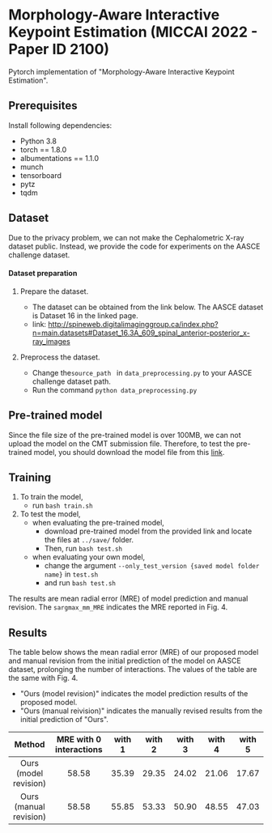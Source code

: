 # Morphology-Aware Interactive Keypoint Estimation (MICCAI 2022 - Paper ID 2100)

Pytorch implementation of "Morphology-Aware Interactive Keypoint Estimation".

## Prerequisites
Install following dependencies:
- Python 3.8
- torch == 1.8.0
- albumentations == 1.1.0
- munch
- tensorboard
- pytz
- tqdm


## Dataset

Due to the privacy problem, we can not make the Cephalometric X-ray dataset public.
Instead, we provide the code for experiments on the AASCE challenge dataset.

#### Dataset preparation
1. Prepare the dataset.
    - The dataset can be obtained from the link below. The AASCE dataset is Dataset 16 in the linked page.
    - link: http://spineweb.digitalimaginggroup.ca/index.php?n=main.datasets#Dataset_16.3A_609_spinal_anterior-posterior_x-ray_images

2. Preprocess the dataset.
    - Change the``source_path `` in ``data_preprocessing.py`` to your AASCE challenge dataset path.
    - Run the command ``python data_preprocessing.py``

## Pre-trained model

Since the file size of the pre-trained model is over 100MB, we can not upload the model on the CMT submission file.
Therefore, to test the pre-trained model, you should download the model file from this [link](https://www.dropbox.com/sh/m53iqw9loddqhfq/AAD0KuCCxpXsBE435Hw3KJU8a?dl=0).

## Training
1. To train the model,
    - run ``bash train.sh ``
2. To test the model,
    - when evaluating the pre-trained model, 
        - download pre-trained model from the provided link and locate the files at ``../save/`` folder.
        - Then, run ``bash test.sh``
    - when evaluating your own model,
        - change the argument ``--only_test_version {saved model folder name}`` in ``test.sh``
        - and run ``bash test.sh``

The results are mean radial error (MRE) of model prediction and manual revision.
The ``sargmax_mm_MRE`` indicates the MRE reported in Fig. 4.

## Results
The table below shows the mean radial error (MRE) of our proposed model and manual revision from the initial prediction of the model on AASCE dataset, prolonging the number of interactions.
The values of the table are the same with Fig. 4.

- "Ours (model revision)" indicates the model prediction results of the proposed model. 
- "Ours (manual reivision)" indicates the manually revised results from the initial prediction of "Ours".

|      Method      	| MRE with 0 interactions 	| with 1  	| with 2  	| with 3  	| with 4  	| with 5  	|
|:----------------:	|:-----------------------:	|:-------:	|:-------:	|:-------:	|:-------:	|:-------:	|
| Ours (model revision) |          58.58          	|  35.39  	|  29.35  	|  24.02  	|  21.06  	|  17.67  	|
|  Ours (manual revision) 	|          58.58          	|  55.85  	|  53.33  	|  50.90  	|  48.55  	|  47.03  	|

